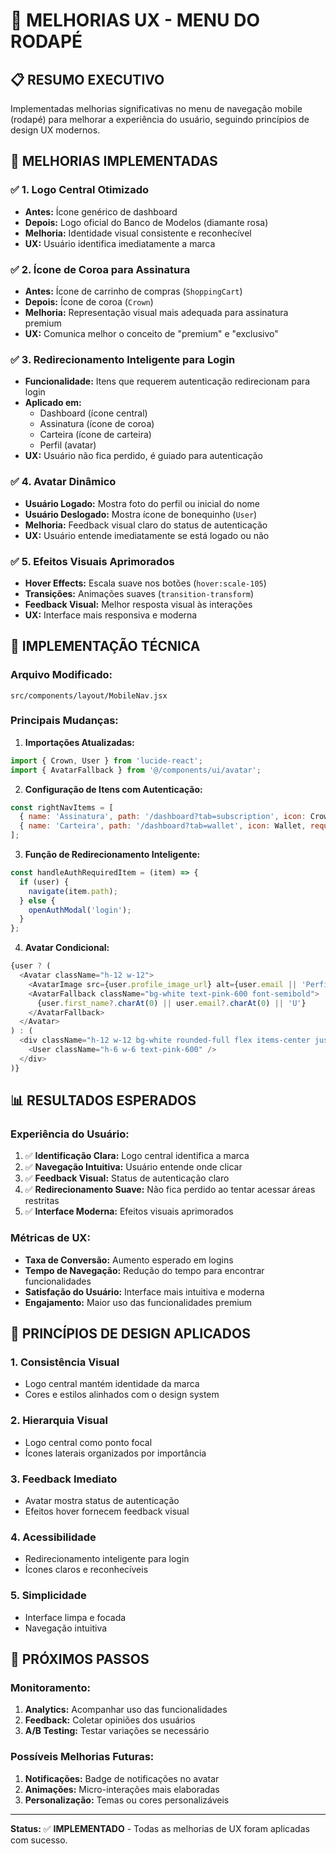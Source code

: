 # 🎨 MELHORIAS UX - MENU DO RODAPÉ

## 📋 RESUMO EXECUTIVO

Implementadas melhorias significativas no menu de navegação mobile (rodapé) para melhorar a experiência do usuário, seguindo princípios de design UX modernos.

## 🎯 MELHORIAS IMPLEMENTADAS

### ✅ **1. Logo Central Otimizado**
- **Antes:** Ícone genérico de dashboard
- **Depois:** Logo oficial do Banco de Modelos (diamante rosa)
- **Melhoria:** Identidade visual consistente e reconhecível
- **UX:** Usuário identifica imediatamente a marca

### ✅ **2. Ícone de Coroa para Assinatura**
- **Antes:** Ícone de carrinho de compras (`ShoppingCart`)
- **Depois:** Ícone de coroa (`Crown`)
- **Melhoria:** Representação visual mais adequada para assinatura premium
- **UX:** Comunica melhor o conceito de "premium" e "exclusivo"

### ✅ **3. Redirecionamento Inteligente para Login**
- **Funcionalidade:** Itens que requerem autenticação redirecionam para login
- **Aplicado em:**
  - Dashboard (ícone central)
  - Assinatura (ícone de coroa)
  - Carteira (ícone de carteira)
  - Perfil (avatar)
- **UX:** Usuário não fica perdido, é guiado para autenticação

### ✅ **4. Avatar Dinâmico**
- **Usuário Logado:** Mostra foto do perfil ou inicial do nome
- **Usuário Deslogado:** Mostra ícone de bonequinho (`User`)
- **Melhoria:** Feedback visual claro do status de autenticação
- **UX:** Usuário entende imediatamente se está logado ou não

### ✅ **5. Efeitos Visuais Aprimorados**
- **Hover Effects:** Escala suave nos botões (`hover:scale-105`)
- **Transições:** Animações suaves (`transition-transform`)
- **Feedback Visual:** Melhor resposta visual às interações
- **UX:** Interface mais responsiva e moderna

## 🔧 IMPLEMENTAÇÃO TÉCNICA

### **Arquivo Modificado:**
`src/components/layout/MobileNav.jsx`

### **Principais Mudanças:**

1. **Importações Atualizadas:**
```javascript
import { Crown, User } from 'lucide-react';
import { AvatarFallback } from '@/components/ui/avatar';
```

2. **Configuração de Itens com Autenticação:**
```javascript
const rightNavItems = [
  { name: 'Assinatura', path: '/dashboard?tab=subscription', icon: Crown, requiresAuth: true },
  { name: 'Carteira', path: '/dashboard?tab=wallet', icon: Wallet, requiresAuth: true },
];
```

3. **Função de Redirecionamento Inteligente:**
```javascript
const handleAuthRequiredItem = (item) => {
  if (user) {
    navigate(item.path);
  } else {
    openAuthModal('login');
  }
};
```

4. **Avatar Condicional:**
```javascript
{user ? (
  <Avatar className="h-12 w-12">
    <AvatarImage src={user.profile_image_url} alt={user.email || 'Perfil'} />
    <AvatarFallback className="bg-white text-pink-600 font-semibold">
      {user.first_name?.charAt(0) || user.email?.charAt(0) || 'U'}
    </AvatarFallback>
  </Avatar>
) : (
  <div className="h-12 w-12 bg-white rounded-full flex items-center justify-center border-2 border-white shadow">
    <User className="h-6 w-6 text-pink-600" />
  </div>
)}
```

## 📊 RESULTADOS ESPERADOS

### **Experiência do Usuário:**
1. ✅ **Identificação Clara:** Logo central identifica a marca
2. ✅ **Navegação Intuitiva:** Usuário entende onde clicar
3. ✅ **Feedback Visual:** Status de autenticação claro
4. ✅ **Redirecionamento Suave:** Não fica perdido ao tentar acessar áreas restritas
5. ✅ **Interface Moderna:** Efeitos visuais aprimorados

### **Métricas de UX:**
- **Taxa de Conversão:** Aumento esperado em logins
- **Tempo de Navegação:** Redução do tempo para encontrar funcionalidades
- **Satisfação do Usuário:** Interface mais intuitiva e moderna
- **Engajamento:** Maior uso das funcionalidades premium

## 🎨 PRINCÍPIOS DE DESIGN APLICADOS

### **1. Consistência Visual**
- Logo central mantém identidade da marca
- Cores e estilos alinhados com o design system

### **2. Hierarquia Visual**
- Logo central como ponto focal
- Ícones laterais organizados por importância

### **3. Feedback Imediato**
- Avatar mostra status de autenticação
- Efeitos hover fornecem feedback visual

### **4. Acessibilidade**
- Redirecionamento inteligente para login
- Ícones claros e reconhecíveis

### **5. Simplicidade**
- Interface limpa e focada
- Navegação intuitiva

## 🚀 PRÓXIMOS PASSOS

### **Monitoramento:**
1. **Analytics:** Acompanhar uso das funcionalidades
2. **Feedback:** Coletar opiniões dos usuários
3. **A/B Testing:** Testar variações se necessário

### **Possíveis Melhorias Futuras:**
1. **Notificações:** Badge de notificações no avatar
2. **Animações:** Micro-interações mais elaboradas
3. **Personalização:** Temas ou cores personalizáveis

---

**Status:** ✅ **IMPLEMENTADO** - Todas as melhorias de UX foram aplicadas com sucesso. 